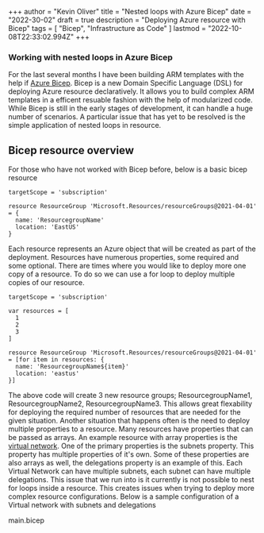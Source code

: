 +++
author = "Kevin Oliver"
title = "Nested loops with Azure Bicep"
date = "2022-30-02"
draft = true
description = "Deploying Azure resource with Bicep"
tags = [ "Bicep", "Infrastructure as Code" ]
lastmod = "2022-10-08T22:33:02.994Z"
+++

### Working with nested loops in Azure Bicep

For the last several months I have been building ARM templates with the help if [Azure Bicep](https://github.com/Azure/bicep). Bicep is a new Domain Specific Language (DSL) for deploying Azure resource declaratively. It allows you to build complex ARM templates in a efficent resuable fashion with the help of modularized code. While Bicep is still in the early stages of development, it can handle a huge number of scenarios. A particular issue that has yet to be resolved is the simple application of nested loops in resource.

## Bicep resource overview

For those who have not worked with Bicep before, below is a basic bicep resource

```bicep
targetScope = 'subscription'

resource ResourceGroup 'Microsoft.Resources/resourceGroups@2021-04-01' = {
  name: 'ResourcegroupName'
  location: 'EastUS'
}
```

Each resource represents an Azure object that will be created as part of the deployment. Resources have numerous properties, some required and some optional. There are times where you would like to deploy more one copy of a resource. To do so we can use a for loop to deploy multiple copies of our resource. 

```bicep
targetScope = 'subscription'

var resources = [
  1
  2
  3
]

resource ResourceGroup 'Microsoft.Resources/resourceGroups@2021-04-01' = [for item in resources: {
  name: 'ResourcegroupName${item}'
  location: 'eastus'
}]
```

The above code will create 3 new resource groups; ResourcegroupName1, ResourcegroupName2, ResourcegroupName3. This allows great flexability for deploying the required number of resources that are needed for the given situation. Another situation that happens often is the need to deploy multiple properties to a resource. Many resources have properties that can be passed as arrays. An example resource with array properties is the [virtual network](https://docs.microsoft.com/en-us/azure/templates/microsoft.network/virtualnetworks?tabs=bicep). One of the primary properties is the subnets property. This property has multiple properties of it's own. Some of these properties are also arrays as well, the delegations property is an example of this. Each Virtual Network can have multiple subnets, each subnet can have multiple delegations. This issue that we run into is it currently is not possible to nest for loops inside a resource. This creates issues when trying to deploy more complex resource configurations. Below is a sample configuration of a Virtual network with subnets and delegations 

main.bicep




